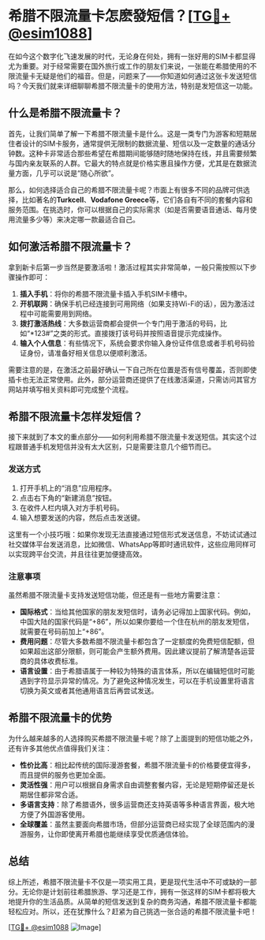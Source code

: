 # 希腊不限流量卡怎麽發短信？[[TG💪+ @esim1088](https://t.me/s/esim1088)]

在如今这个数字化飞速发展的时代，无论身在何处，拥有一张好用的SIM卡都显得尤为重要。对于经常需要在国外旅行或工作的朋友们来说，一张能在希腊使用的不限流量卡无疑是他们的福音。但是，问题来了——你知道如何通过这张卡发送短信吗？今天我们就来详细聊聊希腊不限流量卡的使用方法，特别是发短信这一功能。

## 什么是希腊不限流量卡？

首先，让我们简单了解一下希腊不限流量卡是什么。这是一类专门为游客和短期居住者设计的SIM卡服务，通常提供无限制的数据流量、短信以及一定数量的通话分钟数。这种卡非常适合那些希望在希腊期间能够随时随地保持在线，并且需要频繁与国内亲友联系的人群。它最大的特点就是价格实惠且操作方便，尤其是在数据流量方面，几乎可以说是“随心所欲”。

那么，如何选择适合自己的希腊不限流量卡呢？市面上有很多不同的品牌可供选择，比如著名的**Turkcell**、**Vodafone Greece**等，它们各自有不同的套餐内容和服务范围。在挑选时，你可以根据自己的实际需求（如是否需要语音通话、每月使用流量多少等）来决定哪一款最适合自己。

## 如何激活希腊不限流量卡？

拿到新卡后第一步当然是要激活啦！激活过程其实非常简单，一般只需按照以下步骤操作即可：

1. **插入手机**：将你的希腊不限流量卡插入手机SIM卡槽中。
2. **开机联网**：确保手机已经连接到可用网络（如果支持Wi-Fi的话），因为激活过程中可能需要用到网络。
3. **拨打激活热线**：大多数运营商都会提供一个专门用于激活的号码，比如“*123#”之类的形式。直接拨打该号码并按照语音提示完成操作。
4. **输入个人信息**：有些情况下，系统会要求你输入身份证件信息或者手机号码验证身份，请准备好相关信息以便顺利激活。

需要注意的是，在激活之前最好确认一下自己所在位置是否有信号覆盖，否则即使插卡也无法正常使用。此外，部分运营商还提供了在线激活渠道，只需访问其官方网站并填写相关资料即可完成整个流程。

## 希腊不限流量卡怎样发短信？

接下来就到了本文的重点部分——如何利用希腊不限流量卡发送短信。其实这个过程跟普通手机发短信并没有太大区别，只是需要注意几个细节而已。

### 发送方式

1. 打开手机上的“消息”应用程序。
2. 点击右下角的“新建消息”按钮。
3. 在收件人栏内填入对方手机号码。
4. 输入想要发送的内容，然后点击发送键。

这里有一个小技巧哦：如果你发现无法直接通过短信形式发送信息，不妨试试通过社交媒体平台发送消息，比如微信、WhatsApp等即时通讯软件，这些应用同样可以实现跨平台交流，并且往往更加便捷高效。

### 注意事项

虽然希腊不限流量卡支持发送短信功能，但还是有一些地方需要注意：

- **国际格式**：当给其他国家的朋友发短信时，请务必记得加上国家代码。例如，中国大陆的国家代码是“+86”，所以如果你要给一个住在杭州的朋友发短信，就需要在号码前加上“+86”。
- **费用问题**：尽管大多数希腊不限流量卡都包含了一定额度的免费短信配额，但如果超出这部分限额，则可能会产生额外费用。因此建议提前了解清楚各运营商的具体收费标准。
- **语言设置**：由于希腊语属于一种较为特殊的语言体系，所以在编辑短信时可能遇到字符显示异常的情况。为了避免这种情况发生，可以在手机设置里将语言切换为英文或者其他通用语言后再尝试发送。

## 希腊不限流量卡的优势

为什么越来越多的人选择购买希腊不限流量卡呢？除了上面提到的短信功能之外，还有许多其他优点值得我们关注：

- **性价比高**：相比起传统的国际漫游套餐，希腊不限流量卡的价格要便宜得多，而且提供的服务也更加全面。
- **灵活性强**：用户可以根据自身需求自由调整套餐内容，无论是短期停留还是长期居住都非常合适。
- **多语言支持**：除了希腊语外，很多运营商还支持英语等多种语言界面，极大地方便了外国游客使用。
- **全球覆盖**：虽然主要面向希腊市场，但部分运营商已经实现了全球范围内的漫游服务，让你即使离开希腊也能继续享受优质通信体验。

## 总结

综上所述，希腊不限流量卡不仅是一项实用工具，更是现代生活中不可或缺的一部分。无论你是计划前往希腊旅游、学习还是工作，拥有一张这样的SIM卡都将极大地提升你的生活品质。从简单的短信发送到复杂的商务沟通，希腊不限流量卡都能轻松应对。所以，还在犹豫什么？赶紧为自己挑选一张合适的希腊不限流量卡吧！

[[TG💪+ @esim1088](https://t.me/s/esim1088) ![Image](https://i.postimg.cc/4NQfJmqS/Snipaste-2025-05-13-00-14-12.png)]